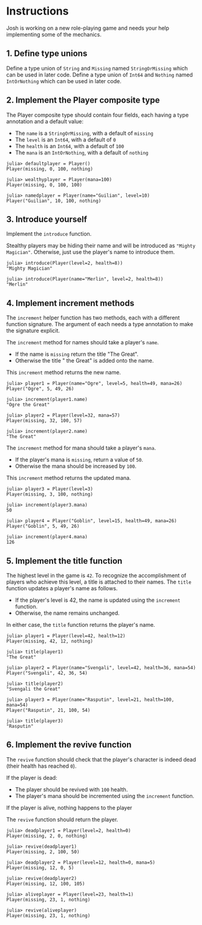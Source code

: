 # Instructions

Josh is working on a new role-playing game and needs your help implementing some of the mechanics.

## 1. Define type unions

Define a type union of `String` and `Missing` named `StringOrMissing` which can be used in later code.
Define a type union of `Int64` and `Nothing` named `IntOrNothing` which can be used in later code.

## 2. Implement the Player composite type

The Player composite type should contain four fields, each having a type annotation and a default value:
- The `name` is a `StringOrMissing`, with a default of `missing`
- The `level` is an `Int64`, with a default of `0`
- The `health` is an `Int64`, with a default of `100`
- The `mana` is an `IntOrNothing`, with a default of `nothing`

```julia-repl
julia> defaultplayer = Player()
Player(missing, 0, 100, nothing)

julia> wealthyplayer = Player(mana=100)
Player(missing, 0, 100, 100)

julia> namedplayer = Player(name="Guilian", level=10)
Player("Guilian", 10, 100, nothing)
```

## 3. Introduce yourself

Implement the `introduce` function.

Stealthy players may be hiding their name and will be introduced as `"Mighty Magician"`.
Otherwise, just use the player's name to introduce them.

```julia-repl
julia> introduce(Player(level=2, health=8))
"Mighty Magician"

julia> introduce(Player(name="Merlin", level=2, health=8))
"Merlin"
```

## 4. Implement increment methods

The `increment` helper function has two methods, each with a different function signature.
The argument of each needs a type annotation to make the signature explicit.

The `increment` method for names should take a player's `name`.
- If the name is `missing` return the title "The Great".
- Otherwise the title " the Great" is added onto the name.

This `increment` method returns the new name.

```julia-repl
julia> player1 = Player(name="Ogre", level=5, health=49, mana=26)
Player("Ogre", 5, 49, 26)

julia> increment(player1.name)
"Ogre the Great"

julia> player2 = Player(level=32, mana=57)
Player(missing, 32, 100, 57)

julia> increment(player2.name)
"The Great"
```

The `increment` method for mana should take a player's `mana`.
- If the player's mana is `missing`, return a value of `50`.
- Otherwise the mana should be increased by `100`.

This `increment` method returns the updated mana.

```julia-repl
julia> player3 = Player(level=3)
Player(missing, 3, 100, nothing)

julia> increment(player3.mana)
50

julia> player4 = Player("Goblin", level=15, health=49, mana=26)
Player("Goblin", 5, 49, 26)

julia> increment(player4.mana)
126
```

## 5. Implement the title function

The highest level in the game is `42`.  To recognize the accomplishment of players who achieve this level, a title is attached to their names.  The `title` function updates a player's name as follows.

- If the player's level is 42, the name is updated using the `increment` function.
- Otherwise, the name remains unchanged.

In either case, the `title` function returns the player's name.

```julia-repl
julia> player1 = Player(level=42, health=12)
Player(missing, 42, 12, nothing)

julia> title(player1)
"The Great"

julia> player2 = Player(name="Svengali", level=42, health=36, mana=54)
Player("Svengali", 42, 36, 54)

julia> title(player2)
"Svengali the Great"

julia> player3 = Player(name="Rasputin", level=21, health=100, mana=54)
Player("Rasputin", 21, 100, 54)

julia> title(player3)
"Rasputin"
```

## 6. Implement the revive function

The `revive` function should check that the player's character is indeed dead (their health has reached `0`).

If the player is dead:
- The player should be revived with `100` health.
- The player's mana should be incremented using the `increment` function.

If the player is  alive, nothing happens to the player

The `revive` function should return the player.

```julia-repl
julia> deadplayer1 = Player(level=2, health=0)
Player(missing, 2, 0, nothing)

julia> revive(deadplayer1)
Player(missing, 2, 100, 50)

julia> deadplayer2 = Player(level=12, health=0, mana=5)
Player(missing, 12, 0, 5)

julia> revive(deadplayer2)
Player(missing, 12, 100, 105)

julia> aliveplayer = Player(level=23, health=1)
Player(missing, 23, 1, nothing)

julia> revive(aliveplayer)
Player(missing, 23, 1, nothing)
```
